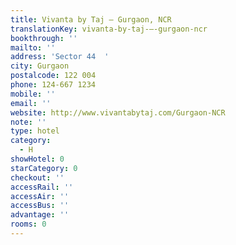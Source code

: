 ```yaml
---
title: Vivanta by Taj – Gurgaon, NCR
translationKey: vivanta-by-taj-–-gurgaon-ncr
bookthrough: ''
mailto: ''
address: 'Sector 44  '
city: Gurgaon
postalcode: 122 004
phone: 124-667 1234
mobile: ''
email: ''
website: http://www.vivantabytaj.com/Gurgaon-NCR
note: ''
type: hotel
category:
  - H
showHotel: 0
starCategory: 0
checkout: ''
accessRail: ''
accessAir: ''
accessBus: ''
advantage: ''
rooms: 0
---
```

